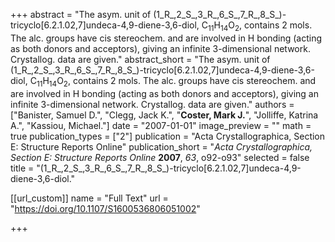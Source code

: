 +++
abstract = "The asym. unit of (1_R_,2_S_,3_R_,6_S_,7_R_,8_S_)-tricyclo[6.2.1.02,7]undeca-4,9-diene-3,6-diol, C<sub>11</sub>H<sub>14</sub>O<sub>2</sub>, contains 2 mols.  The alc. groups have cis stereochem. and are involved in H bonding (acting as both donors and acceptors), giving an infinite 3-dimensional network.  Crystallog. data are given."
abstract_short = "The asym. unit of (1_R_,2_S_,3_R_,6_S_,7_R_,8_S_)-tricyclo[6.2.1.02,7]undeca-4,9-diene-3,6-diol, C<sub>11</sub>H<sub>14</sub>O<sub>2</sub>, contains 2 mols.  The alc. groups have cis stereochem. and are involved in H bonding (acting as both donors and acceptors), giving an infinite 3-dimensional network.  Crystallog. data are given."
authors = ["Banister, Samuel D.", "Clegg, Jack K.", "**Coster, Mark J.**", "Jolliffe, Katrina A.", "Kassiou, Michael."]
date = "2007-01-01"
image_preview = ""
math = true
publication_types = ["2"]
publication = "Acta Crystallographica, Section E: Structure Reports Online"
publication_short = "_Acta Crystallographica, Section E: Structure Reports Online_ **2007**, _63_, o92-o93"
selected = false
title = "(1_R_,2_S_,3_R_,6_S_,7_R_,8_S_)-tricyclo[6.2.1.02,7]undeca-4,9-diene-3,6-diol."

[[url_custom]]
  name = "Full Text"
  url = "https://doi.org/10.1107/S1600536806051002"

+++

